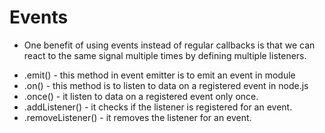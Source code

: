 # Events

- One benefit of using events instead of regular callbacks is that we can react to the same signal multiple times by 
defining multiple listeners.

* .emit() - this method in event emitter is to emit an event in module
* .on() - this method is to listen to data on a registered event in node.js
* .once() - it listen to data on a registered event only once.
* .addListener() - it checks if the listener is registered for an event.
* .removeListener() - it removes the listener for an event.